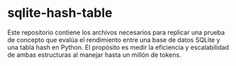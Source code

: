 # sqlite-hash-table
Este repositorio contiene los archivos necesarios para replicar una prueba de concepto que evalúa el rendimiento entre una base de datos SQLite y una tabla hash en Python. El propósito es medir la eficiencia y escalabilidad de ambas estructuras al manejar hasta un millón de tokens.

